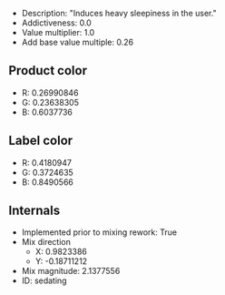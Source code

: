 - Description: "Induces heavy sleepiness in the user."
- Addictiveness: 0.0
- Value multiplier: 1.0
- Add base value multiple: 0.26
## Product color
- R: 0.26990846
- G: 0.23638305
- B: 0.6037736
## Label color
- R: 0.4180947
- G: 0.3724635
- B: 0.8490566
## Internals
- Implemented prior to mixing rework: True
- Mix direction
    - X: 0.9823386
    - Y: -0.18711212
- Mix magnitude: 2.1377556
- ID: sedating